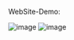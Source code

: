 
WebSite-Demo:

![image](https://github.com/user-attachments/assets/6cf866cf-033b-4849-bca7-2e85aa7b2787)
![image](https://github.com/user-attachments/assets/0ff9f177-a6a0-4dac-8976-de2e5e03cd07)
